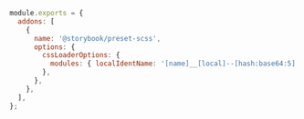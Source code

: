 ```js filename=".storybook/main.js" renderer="common" language="js"
module.exports = {
  addons: [
    {
      name: '@storybook/preset-scss',
      options: {
        cssLoaderOptions: {
          modules: { localIdentName: '[name]__[local]--[hash:base64:5]' },
        },
      },
    },
  ],
};
```
